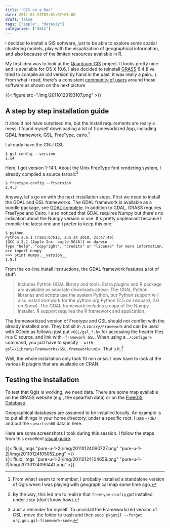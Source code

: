 ```yaml
---
title: "GIS on a Mac"
date: 2011-01-23T09:01:07+01:00
draft: false
tags: ["apple", "dataviz"]
categories: ["2011"]
---
```


I decided to install a GIS software, just to be able to explore some spatial clustering models, play with the visualization of geographical information, and also because of the limited resources available in R.

My first idea was to look at the [Quantuum GIS](http://www.qgis.org/) project. It looks pretty nice and is available for OS X 10.6. I also decided to reinstall [GRASS](http://grass.fbk.eu) 6.4 (I've tried to compile an old version by hand in the past, it was really a pain...). From what I read, there's a consistent [community of users](http://grass.fbk.eu/) around those software as shown on the next picture

{{< figure src="/img/20110123193107.png" >}}

## A step by step installation guide

It should not have surprised me, but the install requirements are really a mess: I found myself downloading a lot of frameworkized App, including GDAL framework, GSL, FreeType, cairo.[^1]

I already have the GNU GSL:

```
$ gsl-config --version
1.14
```

Here, I got version 1-14.1. About the Unix FreeType font rendering system, I already compiled a source tarball:[^2]

```
$ freetype-config --ftversion
2.4.3
```

Anyway, let's go on with the next installation steps. First we need to install the GDAL and GSL frameworks. The GDAL framework is available as a bundle package, see [GDAL complete](http://www.kyngchaos.com/software/frameworks). In addition to GDAL, GRASS requires FreeType and Cairo. I also noticed that GDAL requires Numpy but there's no indication about the Numpy version in use. It's pretty unpleasant because I compile the latest one and I prefer to keep this one:

```
$ python
Python 2.6.1 (r261:67515, Jun 24 2010, 21:47:49) 
[GCC 4.2.1 (Apple Inc. build 5646)] on darwin
Type "help", "copyright", "credits" or "license" for more information.
>>> import numpy
>>> print numpy.__version__
1.5.1
```

From the on-line install instructions, the GDAL framework features a lot of stuff:

> Includes Python GDAL library and tools. Extra plugins and R package are available as separate downloads above. The GDAL Python libraries and scripts use the system Python, but Python support will also install and work for the python.org Python (2.5 on Leopard, 2.6 on Snow). The GDAL framework includes a copy of the Numpy installer. R support requires the R framework and application.

The frameworkized version of Freetype and GSL should not conflict with the already installed one. They bot sit in `/Library/Framework` and can be used with XCode as follows: just put `<GSL/gsl_*.h>` for accessing the header files in a C source, and link with `-framework GSL`. When using a `./configure` command, you just have to specify `--with-gsl=/Library/Frameworks/GSL.framework/unix`. That's it.[^3]

Well, the whole installation only took 10 min or so. I now have to look at the various R plugins that are available on CRAN.

## Testing the installation

To test that Qgis is working, we need data. There are some map available on the GRASS website (e.g., the spearfish data) or on the [FreeGIS Database](http://www.freegis.org/geo-data.en.html).

Geographical databases are assumed to be installed locally. An example is to put all things in your home directory, under a specific root. I use `~/db/` and put the `spearfish60` data in here.

Here are some screenshots I took during this session. I follow the steps from this excellent [visual guide](http://grass.bologna.enea.it/tutorial/01-tutorial/).

{{< fluid_imgs
  "pure-u-1-2|/img/20110124090727.png"
  "pure-u-1-2|/img/20110124105052.png" >}}
<br>
{{< fluid_imgs
  "pure-u-1-2|/img/20110124104659.png"
  "pure-u-1-2|/img/20110124090441.png" >}}

[^1]: From what I seem to remember, I probably installed a standalone version of Qgis when I was playing with geographical map some time ago.

[^2]: By the way, this led me to realize that `freetype-config` got installed under `/bin` (don't know how).

[^3]: Just a reminder for myself. To uninstall the Frameworkized version of GSL, move the folder to trash and then `sudo pkgutil --forget org.gnu.gsl-framework-snow`.
